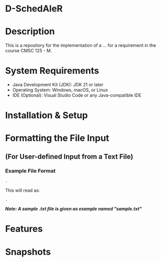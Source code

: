 # D-SchedAleR

# Description
This is a repository for the implementation of a ... for a requirement in the course CMSC 125 - M.

# System Requirements
* Java Development Kit (JDK): JDK 21 or later
* Operating System: Windows, macOS, or Linux
* IDE (Optional): Visual Studio Code or any Java-compatible IDE

# Installation & Setup

# Formatting the File Input 
## (For User-defined Input from a Text File)


### Example File Format
```
.
```
This will read as: <br/>
```
.
```
_**Note: A sample .txt file is given as example named "sample.txt"**_
# Features

# Snapshots



